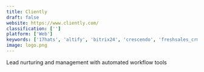 ```yaml
---
title: Cliently
draft: false 
website: https://www.cliently.com/
classification: ['']
platform: ['Web']
keywords: ['17hats', 'altify', 'bitrix24', 'crescendo', 'freshsales_crm', 'insightly', 'less_annoying_crm', 'marketing_optimizer', 'pandadoc', 'pipedrive', 'pipeliner_crm', 'really_simple_systems', 'repsly', 'sales_rabbit', 'salesflare', 'salesforce_sales_cloud', 'signalhire', 'zoho_crm', 'amocrm']
image: logo.png
---
```

Lead nurturing and management with automated workflow tools